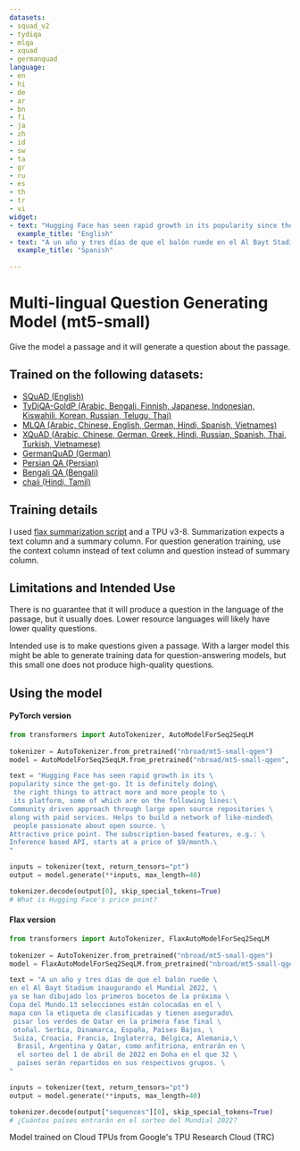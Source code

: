 ```yaml
---
datasets:
- squad_v2
- tydiqa
- mlqa
- xquad
- germanquad
language:
- en
- hi
- de
- ar
- bn
- fi
- ja
- zh
- id
- sw
- ta
- gr
- ru
- es
- th
- tr
- vi
widget:
- text: "Hugging Face has seen rapid growth in its popularity since the get-go. It is definitely doing the right things to attract more and more people to its platform, some of which are on the following lines: Community driven approach through large open source repositories along with paid services. Helps to build a network of like-minded people passionate about open source. Attractive price point. The subscription-based features, e.g.: Inference based API, starts at a price of $9/month."
  example_title: "English"
- text: "A un año y tres días de que el balón ruede en el Al Bayt Stadium inaugurando el Mundial 2022, ya se han dibujado los primeros bocetos de la próxima Copa del Mundo.13 selecciones están colocadas en el mapa con la etiqueta de clasificadas y tienen asegurado pisar los verdes de Qatar en la primera fase final  otoñal. Serbia, Dinamarca, España, Países Bajos, Suiza, Croacia, Francia, Inglaterra, Bélgica, Alemania, Brasil, Argentina y Qatar, como anfitriona, entrarán en   el sorteo del 1 de abril de 2022 en Doha en el que 32 países serán repartidos en sus respectivos grupos. "
  example_title: "Spanish"
 
---
```

# Multi-lingual Question Generating Model (mt5-small)
Give the model a passage and it will generate a question about the passage.  

## Trained on the following datasets:

- [SQuAD (English)](https://rajpurkar.github.io/SQuAD-explorer/)
- [TyDiQA-GoldP (Arabic, Bengali, Finnish, Japanese, Indonesian, Kiswahili, Korean, Russian, Telugu, Thai)](https://github.com/google-research-datasets/tydiqa)
- [MLQA (Arabic, Chinese, English, German, Hindi, Spanish, Vietnames)](https://github.com/facebookresearch/MLQA)
- [XQuAD (Arabic, Chinese, German, Greek, Hindi, Russian, Spanish, Thai, Turkish, Vietnamese)](https://github.com/deepmind/xquad)
- [GermanQuAD (German)](https://huggingface.co/datasets/deepset/germanquad)
- [Persian QA (Persian)](https://www.kaggle.com/sajjadayobi360/persianqa)
- [Bengali QA (Bengali)](https://www.kaggle.com/mayeesha/bengali-question-answering-dataset)
- [chaii (Hindi, Tamil)](https://www.kaggle.com/c/chaii-hindi-and-tamil-question-answering/data)


## Training details
I used [flax summarization script](https://github.com/huggingface/transformers/tree/master/examples/flax/summarization) and a TPU v3-8. Summarization expects a text column and a summary column. For question generation training, use the context column instead of text column and question instead of summary column.


## Limitations and Intended Use

There is no guarantee that it will produce a question in the language of the passage, but it usually does. Lower resource languages will likely have lower quality questions. 

Intended use is to make questions given a passage. With a larger model this might be able to generate training data for question-answering models, but this small one does not produce high-quality questions.

## Using the model

#### PyTorch version
```python
from transformers import AutoTokenizer, AutoModelForSeq2SeqLM
  
tokenizer = AutoTokenizer.from_pretrained("nbroad/mt5-small-qgen")
model = AutoModelForSeq2SeqLM.from_pretrained("nbroad/mt5-small-qgen", from_flax=True)

text = "Hugging Face has seen rapid growth in its \
popularity since the get-go. It is definitely doing\
 the right things to attract more and more people to \
 its platform, some of which are on the following lines:\
Community driven approach through large open source repositories \
along with paid services. Helps to build a network of like-minded\
 people passionate about open source. \
Attractive price point. The subscription-based features, e.g.: \
Inference based API, starts at a price of $9/month.\
"

inputs = tokenizer(text, return_tensors="pt")
output = model.generate(**inputs, max_length=40)

tokenizer.decode(output[0], skip_special_tokens=True)
# What is Hugging Face's price point?
```

#### Flax version
```python
from transformers import AutoTokenizer, FlaxAutoModelForSeq2SeqLM
  
tokenizer = AutoTokenizer.from_pretrained("nbroad/mt5-small-qgen")
model = FlaxAutoModelForSeq2SeqLM.from_pretrained("nbroad/mt5-small-qgen")

text = "A un año y tres días de que el balón ruede \
en el Al Bayt Stadium inaugurando el Mundial 2022, \
ya se han dibujado los primeros bocetos de la próxima \
Copa del Mundo.13 selecciones están colocadas en el \
mapa con la etiqueta de clasificadas y tienen asegurado\
 pisar los verdes de Qatar en la primera fase final \
 otoñal. Serbia, Dinamarca, España, Países Bajos, \
 Suiza, Croacia, Francia, Inglaterra, Bélgica, Alemania,\
  Brasil, Argentina y Qatar, como anfitriona, entrarán en \
  el sorteo del 1 de abril de 2022 en Doha en el que 32 \
  países serán repartidos en sus respectivos grupos. \
"

inputs = tokenizer(text, return_tensors="pt")
output = model.generate(**inputs, max_length=40)

tokenizer.decode(output["sequences"][0], skip_special_tokens=True)
# ¿Cuántos países entrarán en el sorteo del Mundial 2022?
```


Model trained on Cloud TPUs from Google's TPU Research Cloud (TRC)